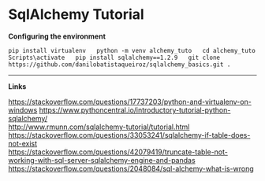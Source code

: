 # SqlAlchemy Tutorial

**Configuring the environment**

`
pip install virtualenv  
python -m venv alchemy_tuto  
cd alchemy_tuto  
Scripts\activate  
pip install sqlalchemy==1.2.9  
git clone https://github.com/danilobatistaqueiroz/sqlalchemy_basics.git .
`

___

**Links**

https://stackoverflow.com/questions/17737203/python-and-virtualenv-on-windows
https://www.pythoncentral.io/introductory-tutorial-python-sqlalchemy/  
http://www.rmunn.com/sqlalchemy-tutorial/tutorial.html  
https://stackoverflow.com/questions/33053241/sqlalchemy-if-table-does-not-exist  
https://stackoverflow.com/questions/42079419/truncate-table-not-working-with-sql-server-sqlalchemy-engine-and-pandas  
https://stackoverflow.com/questions/2048084/sql-alchemy-what-is-wrong  
